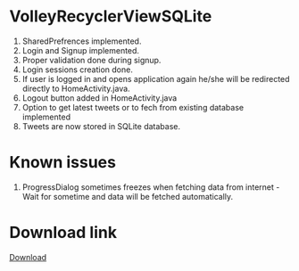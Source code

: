 # VolleyRecyclerViewSQLite
1.  SharedPrefrences implemented.
2.  Login and Signup implemented.
3.  Proper validation done during signup.
4.  Login sessions creation done.
5.  If user is logged in and opens application again he/she will be redirected directly to HomeActivity.java.
6.  Logout button added in HomeActivity.java
7.  Option to get latest tweets or to fech from existing database implemented
8.  Tweets are now stored in SQLite database.

# Known issues
1.  ProgressDialog sometimes freezes when fetching data from internet
    -Wait for sometime and data will be fetched automatically.
# Download link
<a href="https://drive.google.com/file/d/17eCO55NAgCdUXokgQpKAlTj-BX2dQVxP/view?usp=sharing">Download</a>
